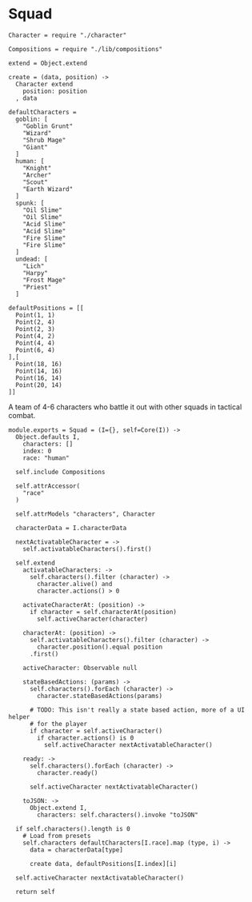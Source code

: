 Squad
=====

    Character = require "./character"

    Compositions = require "./lib/compositions"

    extend = Object.extend

    create = (data, position) ->
      Character extend
        position: position
      , data

    defaultCharacters =
      goblin: [
        "Goblin Grunt"
        "Wizard"
        "Shrub Mage"
        "Giant"
      ]
      human: [
        "Knight"
        "Archer"
        "Scout"
        "Earth Wizard"
      ]
      spunk: [
        "Oil Slime"
        "Oil Slime"
        "Acid Slime"
        "Acid Slime"
        "Fire Slime"
        "Fire Slime"
      ]
      undead: [
        "Lich"
        "Harpy"
        "Frost Mage"
        "Priest"
      ]

    defaultPositions = [[
      Point(1, 1)
      Point(2, 4)
      Point(2, 3)
      Point(4, 2)
      Point(4, 4)
      Point(6, 4)
    ],[
      Point(18, 16)
      Point(14, 16)
      Point(16, 14)
      Point(20, 14)
    ]]

A team of 4-6 characters who battle it out with other squads in tactical combat.

    module.exports = Squad = (I={}, self=Core(I)) ->
      Object.defaults I,
        characters: []
        index: 0
        race: "human"

      self.include Compositions

      self.attrAccessor(
        "race"
      )

      self.attrModels "characters", Character

      characterData = I.characterData

      nextActivatableCharacter = ->
        self.activatableCharacters().first()

      self.extend
        activatableCharacters: ->
          self.characters().filter (character) ->
            character.alive() and
            character.actions() > 0

        activateCharacterAt: (position) ->
          if character = self.characterAt(position)
            self.activeCharacter(character)

        characterAt: (position) ->
          self.activatableCharacters().filter (character) ->
            character.position().equal position
          .first()

        activeCharacter: Observable null

        stateBasedActions: (params) ->
          self.characters().forEach (character) ->
            character.stateBasedActions(params)

          # TODO: This isn't really a state based action, more of a UI helper
          # for the player
          if character = self.activeCharacter()
            if character.actions() is 0
              self.activeCharacter nextActivatableCharacter()

        ready: ->
          self.characters().forEach (character) ->
            character.ready()

          self.activeCharacter nextActivatableCharacter()

        toJSON: ->
          Object.extend I,
            characters: self.characters().invoke "toJSON"

      if self.characters().length is 0
        # Load from presets
        self.characters defaultCharacters[I.race].map (type, i) ->
          data = characterData[type]

          create data, defaultPositions[I.index][i]

      self.activeCharacter nextActivatableCharacter()

      return self
